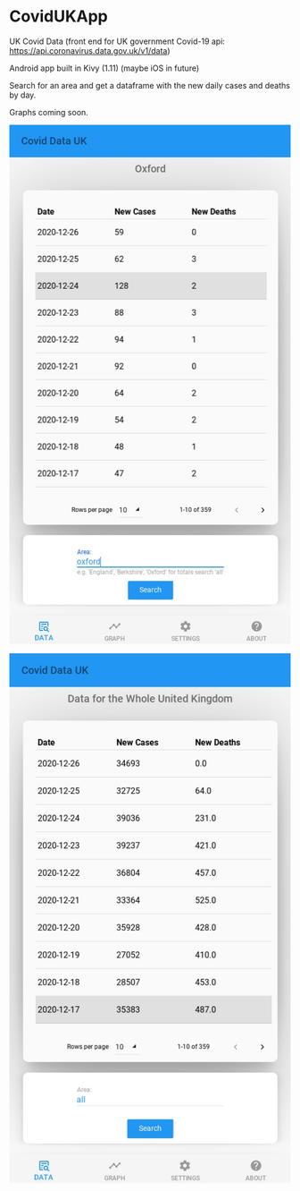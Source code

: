 # CovidUKApp

UK Covid Data (front end for UK government Covid-19 api: https://api.coronavirus.data.gov.uk/v1/data)

Android app built in Kivy (1.11) (maybe iOS in future)

Search for an area and get a dataframe with the new daily cases and deaths by day.

Graphs coming soon.

![alt text](https://raw.githubusercontent.com/nihilok/CovidUKApp/master/images/scr2.jpg?raw=true)


![alt text](https://raw.githubusercontent.com/nihilok/CovidUKApp/master/images/scr.jpg?raw=true)
